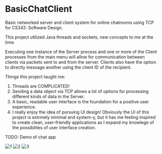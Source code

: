 # BasicChatClient
Basic networked server and client system for online chatrooms using TCP for CS342: Software Design.

This project utilized Java threads and sockets, new concepts to me at the time.

Executing one instance of the Server process and one or more of the Client processes from the main menu will allow for communication between clients via packets sent to and from the server. Clients also have the option to directly message another using the client ID of the recipient.

Things this project taught me:
1. Threads are COMPLICATED!
2. Sending a data object via TCP allows a lot of options for processing different kinds of data in the Server.
3. A basic, readable user interface is the foundation for a positive user experience.
4. I really enjoy the idea of pursuing UI design! Obviously the UI of this project is extrmely minimal and system-y, but it has me feeling inspired to create clean, user-friendly applications as I expand my knowlege of the possibilites of user interface creation.

TODO: Demo of chat app

![1](https://user-images.githubusercontent.com/113747039/192051363-d23df073-f344-4934-be37-9a330bba1ea7.png)
![2](https://user-images.githubusercontent.com/113747039/192051366-8eb6d6e7-5be9-4d4c-920a-0d66ca6f6af7.png)
![3](https://user-images.githubusercontent.com/113747039/192051371-52ad0bd1-4185-4cbd-942c-dd29261df46f.png)
